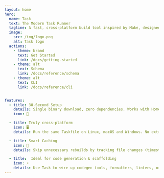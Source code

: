 ```yaml
---
layout: home
hero:
  name: Task
  text: The Modern Task Runner
  tagline: A fast, cross-platform build tool inspired by Make, designed for modern workflows.
  image:
    src: /img/logo.png
    alt: Task logo
  actions:
    - theme: brand
      text: Get Started
      link: /docs/getting-started
    - theme: alt
      text: Schema
      link: /docs/reference/schema
    - theme: alt
      text: CLI
      link: /docs/reference/cli


features:
  - title: 30-Second Setup
    details: Single binary download, zero dependencies. Works with Homebrew, Snapcraft, Scoop and more.
    icon: 🚀

  - title: Truly cross-platform
    icon: 🖥️
    details: Run the same Taskfile on Linux, macOS and Windows. No extra setup. Task handles platform quirks so you don’t have to.

  - title: Smart Caching
    icon: 🎯
    details: Skip unnecessary rebuilds by tracking file changes (timestamp or content-based).

  - title:  Ideal for code generation & scaffolding
    icon: ⚡
    details: Use Task to wire up codegen tools, formatters, linters, or anything repetitive. Chain commands, set dependencies, and keep your workflow clean.
---
```


